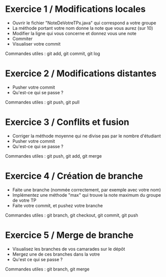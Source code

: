 # Exercice 1 / Modifications locales

- Ouvrir le fichier "NoteDeVotreTPx.java" qui correspond a votre groupe
- La méthode portant votre nom donne la note que vous aurez (sur 10)
- Modifier la ligne qui vous concerne et donnez vous une note
- Commiter
- Visualiser votre commit

Commandes utiles : git add, git commit, git log

# Exercice 2 / Modifications distantes

- Pusher votre commit
- Qu'est-ce qui se passe ?

Commandes utiles : git push, git pull

# Exercice 3 / Conflits et fusion

- Corriger la méthode moyenne qui ne divise pas par le nombre d'étudiant
- Pusher votre commit
- Qu'est-ce qui se passe ?

Commandes utiles : git push, git add, git merge

# Exercice 4 / Création de branche

- Faite une branche (nommée correctement, par exemple avec votre nom)
- Implémentez une méthode "max" qui trouve la note maximum du groupe de votre TP
- Faite votre commit, et pushez votre branche

Commandes utiles : git branch, git checkout, git commit, git push

# Exercice 5 / Merge de branche

- Visualisez les branches de vos camarades sur le dépôt
- Mergez une de ces branches dans la votre
- Qu'est ce qui se passe ?

Commandes utiles : git branch, git merge


